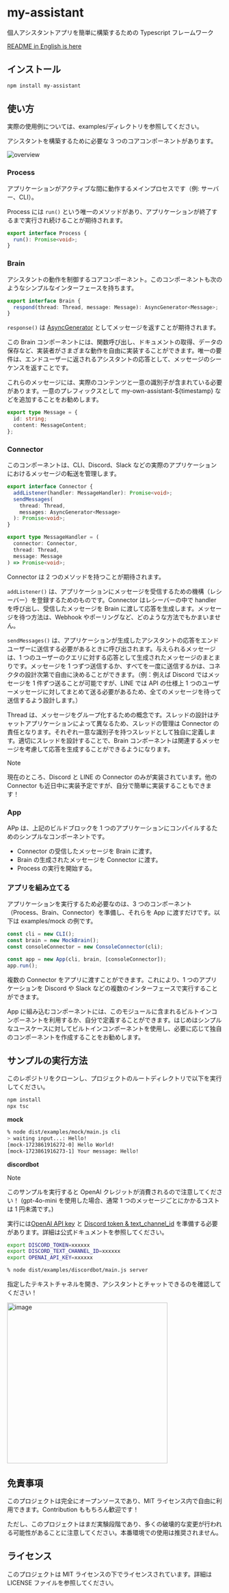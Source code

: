 # my-assistant

個人アシスタントアプリを簡単に構築するための Typescript フレームワーク

<a href="./README.md">README in English is here</a>

## インストール

```sh
npm install my-assistant
```

## 使い方

実際の使用例については、examples/ディレクトリを参照してください。

アシスタントを構築するために必要な 3 つのコアコンポーネントがあります。

![overview](https://github.com/user-attachments/assets/c429ca69-545d-49c9-a231-22e45d71b4e4)

### Process

アプリケーションがアクティブな間に動作するメインプロセスです（例: サーバー、CLI）。

Process には `run()` という唯一のメソッドがあり、アプリケーションが終了するまで実行され続けることが期待されます。

```ts
export interface Process {
  run(): Promise<void>;
}
```

### Brain

アシスタントの動作を制御するコアコンポーネント。このコンポーネントも次のようなシンプルなインターフェースを持ちます。

```ts
export interface Brain {
  respond(thread: Thread, message: Message): AsyncGenerator<Message>;
}
```

`response()` は [AsyncGenerator](https://developer.mozilla.org/en-US/docs/Web/JavaScript/Reference/Global_Objects/AsyncGenerator) としてメッセージを返すことが期待されます。

この Brain コンポーネントには、関数呼び出し、ドキュメントの取得、データの保存など、実装者がさまざまな動作を自由に実装することができます。唯一の要件は、エンドユーザーに返されるアシスタントの応答として、メッセージのシーケンスを返すことです。

これらのメッセージには、実際のコンテンツと一意の識別子が含まれている必要があります。一意のプレフィックスとして my-own-assistant-${timestamp} などを追加することをお勧めします。

```ts
export type Message = {
  id: string;
  content: MessageContent;
};
```

### Connector

このコンポーネントは、CLI、Discord、Slack などの実際のアプリケーションにおけるメッセージの転送を管理します。

```ts
export interface Connector {
  addListener(handler: MessageHandler): Promise<void>;
  sendMessages(
    thread: Thread,
    messages: AsyncGenerator<Message>
  ): Promise<void>;
}

export type MessageHandler = (
  connector: Connector,
  thread: Thread,
  message: Message
) => Promise<void>;
```

Connector は 2 つのメソッドを持つことが期待されます。

`addListener()` は、アプリケーションにメッセージを受信するための機構（レシーバー）を登録するためのものです。Connector はレシーバーの中で handler を呼び出し、受信したメッセージを Brain に渡して応答を生成します。メッセージを待つ方法は、Webhook やポーリングなど、どのような方法でもかまいません。

`sendMessages()` は、アプリケーションが生成したアシスタントの応答をエンドユーザーに送信する必要があるときに呼び出されます。与えられるメッセージは、1 つのユーザーのクエリに対する応答として生成されたメッセージのまとまりです。メッセージを 1 つずつ送信するか、すべてを一度に送信するかは、コネクタの設計次第で自由に決めることができます。（例：例えば Discord ではメッセージを 1 件ずつ送ることが可能ですが、LINE では API の仕様上 1 つのユーザーメッセージに対してまとめて送る必要があるため、全てのメッセージを待って送信するよう設計します。）

Thread は、メッセージをグループ化するための概念です。スレッドの設計はチャットアプリケーションによって異なるため、スレッドの管理は Connector の責任となります。それぞれ一意な識別子を持つスレッドとして独自に定義します。適切にスレッドを設計することで、Brain コンポーネントは関連するメッセージを考慮して応答を生成することができるようになります。

> [!NOTE]
> 現在のところ、Discord と LINE の Connector のみが実装されています。他の Connector も近日中に実装予定ですが、自分で簡単に実装することもできます！

### App

APp は、上記のビルドブロックを 1 つのアプリケーションにコンパイルするためのシンプルなコンポーネントです。

- Connector の受信したメッセージを Brain に渡す。
- Brain の生成されたメッセージを Connector に渡す。
- Process の実行を開始する。

### アプリを組み立てる

アプリケーションを実行するため必要なのは、3 つのコンポーネント（Process、Brain、Connector）を準備し、それらを App に渡すだけです。以下は examples/mock の例です。

```ts
const cli = new CLI();
const brain = new MockBrain();
const consoleConnector = new ConsoleConnector(cli);

const app = new App(cli, brain, [consoleConnector]);
app.run();
```

複数の Connector をアプリに渡すことができます。これにより、1 つのアプリケーションを Discord や Slack などの複数のインターフェースで実行することができます。

App に組み込むコンポーネントには、このモジュールに含まれるビルトインコンポーネントを利用するか、自分で定義することができます。はじめはシンプルなユースケースに対してビルトインコンポーネントを使用し、必要に応じて独自のコンポーネントを作成することをお勧めします。

## サンプルの実行方法

このレポジトリをクローンし、プロジェクトのルートディレクトリで以下を実行してください。

```sh
npm install
npx tsc
```

**mock**

```sh
% node dist/examples/mock/main.js cli
> waiting input...: Hello!
[mock-1723861916272-0] Hello World!
[mock-1723861916273-1] Your message: Hello!
```

**discordbot**

> [!NOTE]
> このサンプルを実行すると OpenAI クレジットが消費されるので注意してください！ (gpt-4o-mini を使用した場合、通常 1 つのメッセージごとにかかるコストは 1 円未満です。)

実行には[OpenAI API key](https://platform.openai.com/docs/quickstart) と [Discord token & text_channel_id](https://discord.com/developers/docs/quick-start/getting-started) を準備する必要があります。詳細は公式ドキュメントを参照してください。

```sh
export DISCORD_TOKEN=xxxxxx
export DISCORD_TEXT_CHANNEL_ID=xxxxxx
export OPENAI_API_KEY=xxxxxx
```

```sh
% node dist/examples/discordbot/main.js server
```

指定したテキストチャネルを開き、アシスタントとチャットできるのを確認してください！

<img width="375" alt="image" src="https://github.com/user-attachments/assets/5388f167-ae4f-4eab-8dff-29b5638ce026">

## 免責事項

このプロジェクトは完全にオープンソースであり、MIT ライセンス内で自由に利用できます。Contribution ももちろん歓迎です！

ただし、このプロジェクトはまだ実験段階であり、多くの破壊的な変更が行われる可能性があることに注意してください。本番環境での使用は推奨されません。

## ライセンス

このプロジェクトは MIT ライセンスの下でライセンスされています。詳細は LICENSE ファイルを参照してください。
